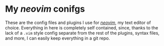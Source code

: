 # My *neovim* conifgs

These are the config files and plugins I use for [*neovim*][nvim], my text
editor of choice. Everything in here is completely self contained, since,
thanks to the lack of a `.vim` style config separate from the rest of the
plugins, syntax files, and more, I can easily keep everything in a git
repo.

[nvim]: https://neovim.io/
